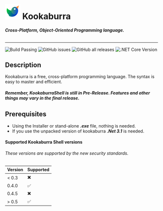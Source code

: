 ![Logo](https://raw.githubusercontent.com/AZProductions/Kookaburra/main/.github/icons/bitmap50x50.png) Kookaburra
=======
###### ***Cross-Platform, Object-Oriented Programming language.***
----
![Build Passing](https://img.shields.io/badge/Build-Passing-green)
![GitHub issues](https://img.shields.io/github/issues/azproductions/kookaburra)
![GitHub all releases](https://img.shields.io/github/downloads/azproductions/kookaburra/total)
![.NET Core Version](https://img.shields.io/badge/.NET%20Core-3.1-yellow)

## Description
Kookaburra is a free, cross-platform programming language. The syntax is easy to master and efficient. 
 
###### ***Remember, KookaburraShell is still in Pre-Release. Features and other things may vary in the final release.***

## Prerequisites
- Using the Installer or stand-alone ***.exe*** file, nothing is needed. 
- If you use the unpacked version of kookaburra ***.Net 3.1*** is needed.
#### Supported Kookaburra Shell versions
###### These versions are supported by the new security standards.
| Version | Supported          |
| ------- | ------------------ |
| < 0.3   | ✖️                 |
| 0.4.0   | ✅                 |
| 0.4.5   | ✖️                 |
| > 0.5   | ✅                 |
